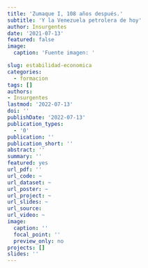 ```yaml
---
title: 'Zumaque I, 108 años después.'
subtitle: 'Y la Venezuela petrolera de hoy'
author: Insurgentes
date: '2021-07-13'
featured: false
image:
  caption: 'Fuente imagen: '

slug: estabilidad-economica
categories:
  - formacion
tags: []
authors:
- Insurgentes
lastmod: '2022-07-13'
doi: ''
publishDate: '2022-07-13'
publication_types:
  - '0'
publication: ''
publication_short: ''
abstract: ''
summary: ''
featured: yes
url_pdf: ''
url_code: ~
url_dataset: ~
url_poster: ~
url_project: ~
url_slides: ~
url_source: 
url_video: ~
image:
  caption: ''
  focal_point: ''
  preview_only: no
projects: []
slides: ''
---
```


